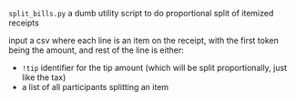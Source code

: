 `split_bills.py`
a dumb utility script to do proportional split of itemized receipts

input a csv where each line is an item on the receipt, with the first token being the amount, and rest of the line is either:
* `!tip` identifier for the tip amount (which will be split proportionally, just like the tax)
* a list of all participants splitting an item

